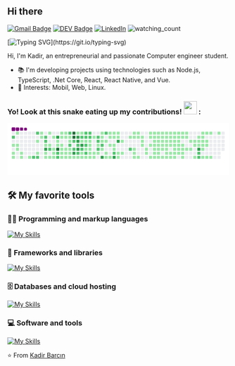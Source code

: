 ## Hi there
[![Gmail Badge](https://img.shields.io/badge/-Gmail-c14438?style=flat-square&logo=Gmail&logoColor=white&link=mailto:contact@thekadir.com)](mailto:contact@thekadir.com)
[![DEV Badge](https://img.shields.io/badge/-DEV.to-000?style=flat-square&logo=dev.to&logoColor=white&link=https://dev.to/cruznadin)](https://dev.to/cruznadin)
<a href="https://linkedin.com/in/kadir-barcin/" target="_blank"><img src="https://img.shields.io/badge/LinkedIn-%230077B5.svg?&style=flat-square&logo=linkedin&logoColor=white" alt="LinkedIn"></a>
<img src="https://komarev.com/ghpvc/?username=CruzNadin&color=brightgreen" alt="watching_count" />

[![Typing SVG](https://readme-typing-svg.herokuapp.com/?lines=I+am+Kadir;Welcome+to+my+github+profile.)](https://git.io/typing-svg)

Hi, I'm Kadir, an entrepreneurial and passionate Computer engineer student.

- :books: I'm developing projects using technologies such as Node.js, TypeScript, .Net Core, React, React Native, and Vue.
- :pushpin: Interests: Mobil, Web, Linux.

### Yo! Look at this snake eating up my contributions! <img src= "https://c.tenor.com/BczFoyx41WoAAAAj/swallowed-the-mighty-ones.gif" width= "30" height= "30">  :
  
![snake gif](https://raw.githubusercontent.com/CruzNadin/cruznadin/main/github-contribution-grid-snake.gif)

## 🛠️ My favorite tools

### 👨‍💻 Programming and markup languages
[![My Skills](https://skillicons.dev/icons?i=ts,js,nodejs,react,vue,next,html,css,tailwind,swift,androidstudio,kotlin,go,deno)](https://github.com/CruzNadin)

### 🧰 Frameworks and libraries
[![My Skills](https://skillicons.dev/icons?i=react,electron,express,arduino,webpack,vite,bootstrap,materialui,docker,github,jest,jquery,kafka,wordpress,electron)]([https://skillicons.dev](https://github.com/CruzNadin))

### 🗄️ Databases and cloud hosting
[![My Skills](https://skillicons.dev/icons?i=aws,gcp,netlify,azure,heroku,vercel,postgres,sqlite,mysql,mongodb)](https://github.com/CruzNadin)

### 💻 Software and tools
[![My Skills](https://skillicons.dev/icons?i=vscode,visualstudio,androidstudio,linux,atom,codepen,postman,xd,figma,stackoverflow)](https://github.com/CruzNadin)

⭐️ From [Kadir Barcın](https://github.com/CruzNadin)
